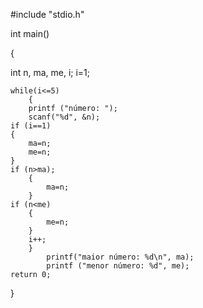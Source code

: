 #include "stdio.h"

int main()

{

int n, ma, me, i;
i=1;

    while(i<=5)
        {
        printf ("número: ");
        scanf("%d", &n);
    if (i==1)
    {
        ma=n;
        me=n;
    }
    if (n>ma);
        {
            ma=n;
        }
    if (n<me)
        {
            me=n;
        }
        i++;
        }
            printf("maior número: %d\n", ma);
            printf ("menor número: %d", me);
    return 0;
}
